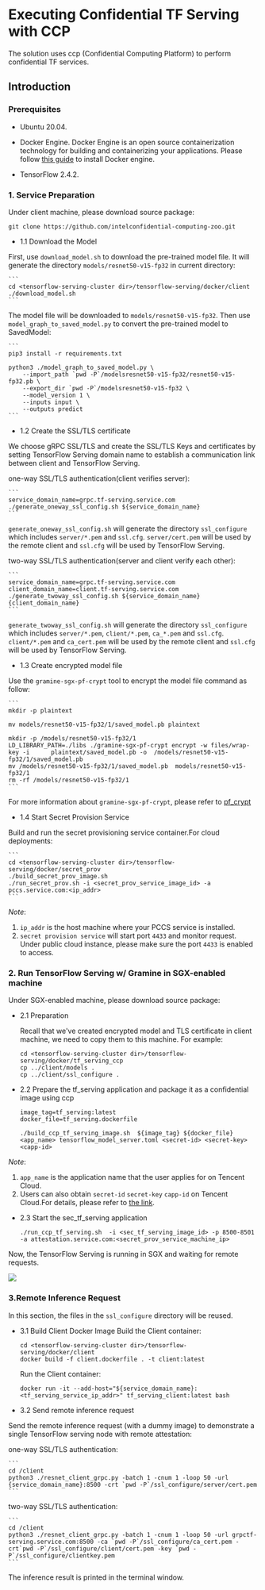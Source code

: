 # Executing Confidential TF Serving with CCP

The solution uses ccp (Confidential Computing Platform) to perform confidential TF services.

## Introduction

### Prerequisites
- Ubuntu 20.04.

- Docker Engine. Docker Engine is an open source containerization technology for
  building and containerizing your applications.
  Please follow [this guide](https://docs.docker.com/engine/install/ubuntu/#install-using-the-convenience-script)
  to install Docker engine.

- TensorFlow 2.4.2.


### 1. Service Preparation

Under client machine, please download source package:

    git clone https://github.com/intelconfidential-computing-zoo.git

- 1.1 Download the Model

First, use `download_model.sh` to download the pre-trained model file. It will
generate the directory `models/resnet50-v15-fp32` in current directory:

    ```
    cd <tensorflow-serving-cluster dir>/tensorflow-serving/docker/client
    ./download_model.sh
    ```

The model file will be downloaded to `models/resnet50-v15-fp32`. 
Then use `model_graph_to_saved_model.py` to convert the pre-trained model to SavedModel:
 
    ```
    pip3 install -r requirements.txt
    
    python3 ./model_graph_to_saved_model.py \
        --import_path `pwd -P`/modelsresnet50-v15-fp32/resnet50-v15-fp32.pb \
        --export_dir `pwd -P`/modelsresnet50-v15-fp32 \ 
        --model_version 1 \
        --inputs input \
        --outputs predict
    ```

- 1.2 Create the SSL/TLS certificate

We choose gRPC SSL/TLS and create the SSL/TLS Keys and certificates by setting
TensorFlow Serving domain name to establish a communication link between client
and TensorFlow Serving.

one-way SSL/TLS authentication(client verifies server):

    ```
    service_domain_name=grpc.tf-serving.service.com
    ./generate_oneway_ssl_config.sh ${service_domain_name}
    ```

`generate_oneway_ssl_config.sh` will generate the directory 
`ssl_configure` which includes `server/*.pem` and `ssl.cfg`.
`server/cert.pem` will be used by the remote client and `ssl.cfg` 
will be used by TensorFlow Serving.

two-way SSL/TLS authentication(server and client verify each other):

    ```
    service_domain_name=grpc.tf-serving.service.com
    client_domain_name=client.tf-serving.service.com
    ./generate_twoway_ssl_config.sh ${service_domain_name} {client_domain_name}
    ```

`generate_twoway_ssl_config.sh` will generate the directory 
`ssl_configure` which includes `server/*.pem`, `client/*.pem`, 
`ca_*.pem` and `ssl.cfg`.
`client/*.pem` and `ca_cert.pem` will be used by the remote client 
and `ssl.cfg` will be used by TensorFlow Serving.

- 1.3 Create encrypted model file

Use the `gramine-sgx-pf-crypt` tool to encrypt the model file command as follow:

    ```
    mkdir -p plaintext

    mv models/resnet50-v15-fp32/1/saved_model.pb plaintext

    mkdir -p /models/resnet50-v15-fp32/1
    LD_LIBRARY_PATH=./libs ./gramine-sgx-pf-crypt encrypt -w files/wrap-key -i      plaintext/saved_model.pb -o  /models/resnet50-v15-fp32/1/saved_model.pb
    mv /models/resnet50-v15-fp32/1/saved_model.pb  models/resnet50-v15-fp32/1
    rm -rf /models/resnet50-v15-fp32/1
    ```
  
For more information about `gramine-sgx-pf-crypt`, please refer to [pf_crypt](https://github.com/gramineproject/gramine/tree/master/Pal/src/host/Linux-SGX/tools/pf_crypt)

- 1.4 Start Secret Provision Service

Build and run the secret provisioning service container.For cloud deployments:

    ```
    cd <tensorflow-serving-cluster dir>/tensorflow-serving/docker/secret_prov
    ./build_secret_prov_image.sh
    ./run_secret_prov.sh -i <secret_prov_service_image_id> -a pccs.service.com:<ip_addr>
    ```

*Note*:
   1. `ip_addr` is the host machine where your PCCS service is installed.
   2. `secret provision service` will start port `4433` and monitor request. Under public cloud instance, please make sure the port `4433` is enabled to access.


### 2. Run TensorFlow Serving w/ Gramine in SGX-enabled machine

Under SGX-enabled machine, please download source package:

- 2.1 Preparation

    Recall that we've created encrypted model and TLS certificate in client machine,
    we need to copy them to this machine.
    For example:

    ```
    cd <tensorflow-serving-cluster dir>/tensorflow-serving/docker/tf_serving_ccp
    cp ../client/models .
    cp ../client/ssl_configure .
    ```

- 2.2 Prepare the tf_serving application and package it as a confidential image using ccp

    ```
    image_tag=tf_serving:latest
    docker_file=tf_serving.dockerfile

    ./build_ccp_tf_serving_image.sh  ${image_tag} ${docker_file} <app_name> tensorflow_model_server.toml <secret-id> <secret-key> <capp-id>
    ```

*Note*:
   1. `app_name` is the application name that the user applies for on Tencent Cloud.
   2. Users can also obtain `secret-id` `secret-key` `capp-id` on Tencent Cloud.For details, please refer to [the link](https://cloud.tencent.com/document/product/1542).


- 2.3 Start the sec_tf_serving application

    ```
    ./run_ccp_tf_serving.sh  -i <sec_tf_serving_image_id> -p 8500-8501 -a attestation.service.com:<secret_prov_service_machine_ip>
     ```

Now, the TensorFlow Serving is running in SGX and waiting for remote requests.

![](https://raw.githubusercontent.com/pengyuabc/confidential-computing-zoo/0f573059ee42d813ca161bbf586679fb3e834f03/documents/readthedoc/docs/source/Solutions/tensorflow-serving-cluster/img/TF_Serving.svg)

### 3.Remote Inference Request

In this section, the files in the `ssl_configure` directory will be reused.

- 3.1 Build Client Docker Image
Build the Client container:

    ```
    cd <tensorflow-serving-cluster dir>/tensorflow-serving/docker/client
    docker build -f client.dockerfile . -t client:latest
    ```
    Run the Client container:

    ```
    docker run -it --add-host="${service_domain_name}:<tf_serving_service_ip_addr>" tf_serving_client:latest bash
    ```

- 3.2 Send remote inference request

Send the remote inference request (with a dummy image) to demonstrate a single TensorFlow serving node with remote attestation:

   one-way SSL/TLS authentication:

    ```
    cd /client
    python3 ./resnet_client_grpc.py -batch 1 -cnum 1 -loop 50 -url {service_domain_name}:8500 -crt `pwd -P`/ssl_configure/server/cert.pem
    ```

   two-way SSL/TLS authentication:

    ```
    cd /client
    python3 ./resnet_client_grpc.py -batch 1 -cnum 1 -loop 50 -url grpctf-serving.service.com:8500 -ca `pwd -P`/ssl_configure/ca_cert.pem -crt`pwd -P`/ssl_configure/client/cert.pem -key `pwd -P`/ssl_configure/clientkey.pem
    ```
The inference result is printed in the terminal window.


